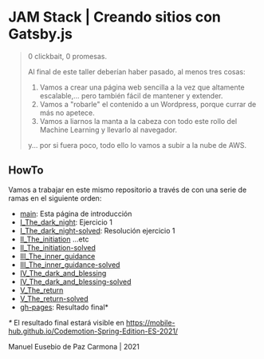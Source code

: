 # JAM Stack | Creando sitios con Gatsby.js

> 0 clickbait, 0 promesas.
> 
> Al final de este taller deberían haber pasado, al menos tres cosas:
> 1. Vamos a crear una página web sencilla a la vez que altamente escalable,... pero también fácil de mantener y extender. 
> 2. Vamos a "robarle" el contenido a un Wordpress, porque currar de más no apetece. 
> 3. Vamos a liarnos la manta a la cabeza con todo este rollo del Machine Learning y llevarlo al navegador. 
> 
> y... por si fuera poco, todo ello lo vamos a subir a la nube de AWS.

## HowTo

Vamos a trabajar en este mismo repositorio a través de con una serie de ramas en el siguiente orden:

* [main](https://github.com/Mobile-hub/Codemotion-Spring-Edition-ES-2021/tree/main): Esta página de introducción
* [I_The_dark_night](https://github.com/Mobile-hub/Codemotion-Spring-Edition-ES-2021/tree/I_The_dark_night): Ejercicio 1
* [I_The_dark_night-solved](https://github.com/Mobile-hub/Codemotion-Spring-Edition-ES-2021/tree/I_The_dark_night-solved): Resolución ejercicio 1
* [II_The_initiation](https://github.com/Mobile-hub/Codemotion-Spring-Edition-ES-2021/tree/II_The_initiation) ...etc
* [II_The_initiation-solved](https://github.com/Mobile-hub/Codemotion-Spring-Edition-ES-2021/tree/II_The_initiation-solved)
* [III_The_inner_guidance](https://github.com/Mobile-hub/Codemotion-Spring-Edition-ES-2021/tree/III_The_inner_guidance)
* [III_The_inner_guidance-solved](https://github.com/Mobile-hub/Codemotion-Spring-Edition-ES-2021/tree/III_The_inner_guidance-solved)
* [IV_The_dark_and_blessing](https://github.com/Mobile-hub/Codemotion-Spring-Edition-ES-2021/tree/IV_The_dark_and_blessing)
* [IV_The_dark_and_blessing-solved](https://github.com/Mobile-hub/Codemotion-Spring-Edition-ES-2021/tree/IV_The_dark_and_blessing-solved)
* [V_The_return](https://github.com/Mobile-hub/Codemotion-Spring-Edition-ES-2021/tree/V_The_return)
* [V_The_return-solved](https://github.com/Mobile-hub/Codemotion-Spring-Edition-ES-2021/tree/V_The_return-solved)
* [gh-pages](https://github.com/Mobile-hub/Codemotion-Spring-Edition-ES-2021/tree/gh-pages): Resultado final*


_*_ El resultado final estará visible en https://mobile-hub.github.io/Codemotion-Spring-Edition-ES-2021/

Manuel Eusebio de Paz Carmona | 2021
